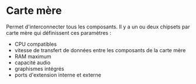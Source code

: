 
# Carte mère
Permet d'interconnecter tous les composants. Il y a un ou deux chipsets par carte mère qui définissent ces paramètres : 
- CPU compatibles
- vitesse de transfert de données entre les composants de la carte mère
- RAM maximum
- capacité audio
- graphismes intégrés
- ports d'extension interne et externe